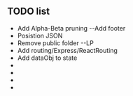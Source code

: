 ## TODO list
<ul>
<li>Add Alpha-Beta pruning --Add footer</li>
<li>Posistion JSON</li>
<li>Remove public folder --LP</li>
<li>Add routing/Express/ReactRouting</li>
<li>Add dataObj to state</li>
<li></li>
<li></li>
<li></li>
<li></li>
</ul>